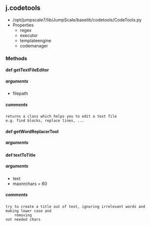 <!-- toc -->
## j.codetools

- /opt/jumpscale7/lib/JumpScale/baselib/codetools/CodeTools.py
- Properties
    - regex
    - executor
    - templateengine
    - codemanager

### Methods

#### def getTextFileEditor 

##### arguments

- filepath

##### comments

```
returns a class which helps you to edit a text file
e.g. find blocks, replace lines, ...

```

#### def getWordReplacerTool 

##### arguments

#### def textToTitle 

##### arguments

- text
- maxnrchars = 60

##### comments

```
try to create a title out of text, ignoring irrelevant words and making lower case and
    removing
not needed chars

```


